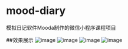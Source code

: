 # mood-diary
模拟日记软件Mooda制作的微信小程序课程项目

##效果展示
![image](https://github.com/Hiy26/mood-diary/assets/138974456/3df21a47-93c8-4dea-8921-dbffc117614b)
![image](https://github.com/Hiy26/mood-diary/assets/138974456/eb561e8f-cbbb-4b40-a8d6-7f7eb6618c90)
![image](https://github.com/Hiy26/mood-diary/assets/138974456/160ff215-778d-414c-954d-b52bf66e63ce)
![image](https://github.com/Hiy26/mood-diary/assets/138974456/1a697754-e63c-442c-a6bf-a175da550345)


